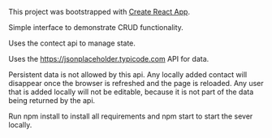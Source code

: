 This project was bootstrapped with [Create React App](https://github.com/facebook/create-react-app).

Simple interface to demonstrate CRUD functionality.

Uses the contect api to manage state.

Uses the https://jsonplaceholder.typicode.com API for data.

Persistent data is not allowed by this api. Any locally added contact will disappear once the browser is refreshed and the page is reloaded. Any user that is added locally will not be editable, because it is not part of the data being returned by the api.

Run npm install to install all requirements and npm start to start the sever locally.
